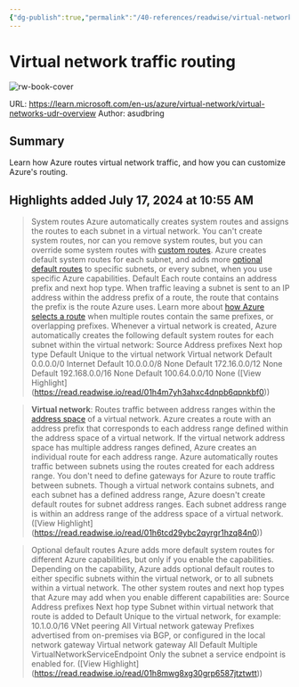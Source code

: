 ```yaml
---
{"dg-publish":true,"permalink":"/40-references/readwise/virtual-network-traffic-routing/","tags":["rw/articles"]}
---
```


# Virtual network traffic routing

![rw-book-cover](https://readwise-assets.s3.amazonaws.com/media/uploaded_book_covers/profile_921743/logo-ms-social_mbgC5tW.png)
  
URL: https://learn.microsoft.com/en-us/azure/virtual-network/virtual-networks-udr-overview
Author: asudbring

## Summary

Learn how Azure routes virtual network traffic, and how you can customize Azure's routing.

## Highlights added July 17, 2024 at 10:55 AM
>System routes
>Azure automatically creates system routes and assigns the routes to each subnet in a virtual network. You can't create system routes, nor can you remove system routes, but you can override some system routes with [custom routes](https://learn.microsoft.com/en-us/azure/virtual-network/virtual-networks-udr-overview#custom-routes). Azure creates default system routes for each subnet, and adds more [optional default routes](https://learn.microsoft.com/en-us/azure/virtual-network/virtual-networks-udr-overview#optional-default-routes) to specific subnets, or every subnet, when you use specific Azure capabilities.
>[](https://learn.microsoft.com/en-us/azure/virtual-network/virtual-networks-udr-overview#default)Default
>Each route contains an address prefix and next hop type. When traffic leaving a subnet is sent to an IP address within the address prefix of a route, the route that contains the prefix is the route Azure uses. Learn more about [how Azure selects a route](https://learn.microsoft.com/en-us/azure/virtual-network/virtual-networks-udr-overview#how-azure-selects-a-route) when multiple routes contain the same prefixes, or overlapping prefixes. Whenever a virtual network is created, Azure automatically creates the following default system routes for each subnet within the virtual network:
>Source
>Address prefixes
>Next hop type
>Default
>Unique to the virtual network
>Virtual network
>Default
>0.0.0.0/0
>Internet
>Default
>10.0.0.0/8
>None
>Default
>172.16.0.0/12
>None
>Default
>192.168.0.0/16
>None
>Default
>100.64.0.0/10
>None ([View Highlight] (https://read.readwise.io/read/01h4m7yh3ahxc4dnpb6qpnkbf0))


>**Virtual network**: Routes traffic between address ranges within the [address space](https://learn.microsoft.com/en-us/azure/virtual-network/virtual-networks-udr-overview/manage-virtual-network#add-or-remove-an-address-range) of a virtual network. Azure creates a route with an address prefix that corresponds to each address range defined within the address space of a virtual network. If the virtual network address space has multiple address ranges defined, Azure creates an individual route for each address range. Azure automatically routes traffic between subnets using the routes created for each address range. You don't need to define gateways for Azure to route traffic between subnets. Though a virtual network contains subnets, and each subnet has a defined address range, Azure doesn't create default routes for subnet address ranges. Each subnet address range is within an address range of the address space of a virtual network. ([View Highlight] (https://read.readwise.io/read/01h6tcd29ybc2qyrgr1hzq84n0))


>Optional default routes
>Azure adds more default system routes for different Azure capabilities, but only if you enable the capabilities. Depending on the capability, Azure adds optional default routes to either specific subnets within the virtual network, or to all subnets within a virtual network. The other system routes and next hop types that Azure may add when you enable different capabilities are:
>Source
>Address prefixes
>Next hop type
>Subnet within virtual network that route is added to
>Default
>Unique to the virtual network, for example: 10.1.0.0/16
>VNet peering
>All
>Virtual network gateway
>Prefixes advertised from on-premises via BGP, or configured in the local network gateway
>Virtual network gateway
>All
>Default
>Multiple
>VirtualNetworkServiceEndpoint
>Only the subnet a service endpoint is enabled for. ([View Highlight] (https://read.readwise.io/read/01h8mwg8xg30grp6587jtztwtt))


